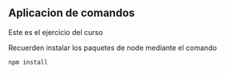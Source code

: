 ## Aplicacion de comandos

Este es el ejercicio del curso

Recuerden instalar los paquetes de node mediante el comando

```
npm install
```

